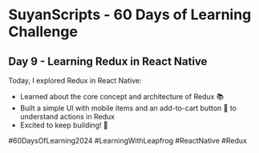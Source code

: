 # SuyanScripts - 60 Days of Learning Challenge

## Day 9 - Learning Redux in React Native

Today, I explored Redux in React Native:

- Learned about the core concept and architecture of Redux 📚
- Built a simple UI with mobile items and an add-to-cart button 🛒 to understand actions in Redux
- Excited to keep building! 🚀

#60DaysOfLearning2024 #LearningWithLeapfrog #ReactNative #Redux

